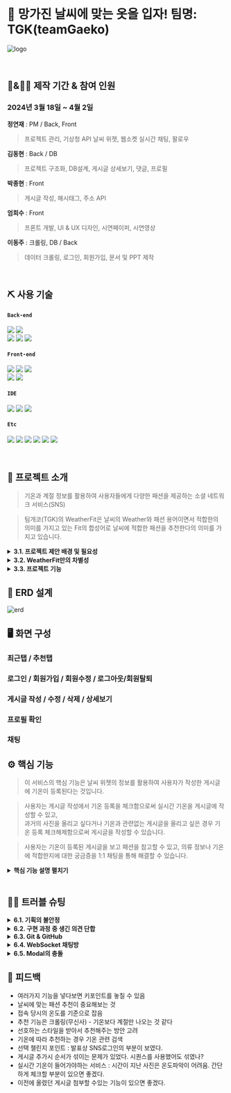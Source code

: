 # 📎 망가진 날씨에 맞는 옷을 입자! 팀명: TGK(teamGaeko)
![logo](https://github.com/2024-SMHRD-KDT-BigData-23/WeatherFit/assets/76952340/11ed9899-7b2c-434c-b5d9-e954ca9f09e6)

</br>

## 📅&👨‍👩 제작 기간 & 참여 인원

### 2024년 3월 18일 ~ 4월 2일  

 **정연재** : PM / Back, Front   
> 프로젝트 관리, 기상청 API 날씨 위젯, 웹소켓 실시간 채팅, 팔로우   

 **김동현** : Back / DB   
> 프로젝트 구조화, DB설계, 게시글 상세보기, 댓글, 프로필   

 **박종현** : Front   
> 게시글 작성, 해시태그, 주소 API   

 **엄희수** : Front   
> 프론트 개발, UI & UX 디자인, 시연페이퍼, 시연영상   

 **이동주** : 크롤링, DB / Back   
> 데이터 크롤링, 로그인, 회원가입, 문서 및 PPT 제작   

</br>

## ⛏ 사용 기술
#### `Back-end`
<img src="https://img.shields.io/badge/Java-007396?style=for-the-badge&logo=java&logoColor=white"/> <img src="https://img.shields.io/badge/JSP,Servlet-20232a.svg?style=for-the-badge&logo=jsp&logoColor=61DAFB" />   
<img src="https://img.shields.io/badge/apachemaven-C71A36.svg?style=for-the-badge&logo=apachemaven&logoColor=#C71A36" />
<img src="https://img.shields.io/badge/MySQL-4479A1?style=for-the-badge&logo=MySQL&logoColor=white"/>
<img src="https://img.shields.io/badge/Apache Tomcat 9.0-D22128?style=for-the-badge&logo=Apache Tomcat&logoColor=white"/>

#### `Front-end`
<img src="https://img.shields.io/badge/HTML-E34F26?style=for-the-badge&logo=html5&logoColor=white"> <img src="https://img.shields.io/badge/javascript-F7DF1E?style=for-the-badge&logo=javascript&logoColor=black"> <img src="https://img.shields.io/badge/CSS-1572B6?style=for-the-badge&logo=css3&logoColor=white">   
<img src="https://img.shields.io/badge/BootStrap-7952B3?style=for-the-badge&logo=BootStrap&logoColor=white"/> <img src="https://img.shields.io/badge/jquery-0769AD?style=for-the-badge&logo=jquery&logoColor=#0769AD"/>

#### `IDE`
<img src="https://img.shields.io/badge/Eclipse-2C2255?style=for-the-badge&logo=Eclipse&logoColor=white"/> <img src="https://img.shields.io/badge/VSCode-007ACC?style=for-the-badge&logo=VisualStudioCode&logoColor=white"/> <img src="https://img.shields.io/badge/Jupyter-F37626?style=for-the-badge&logo=Jupyter&logoColor=white"/>

#### `Etc`
<img src="https://img.shields.io/badge/Python-3776AB?style=for-the-badge&logo=Python&logoColor=white"/> <img src="https://img.shields.io/badge/Git-F05032?style=for-the-badge&logo=Git&logoColor=white"/> <img src="https://img.shields.io/badge/GitHub-181717?style=for-the-badge&logo=GitHub&logoColor=white"/> <img src="https://img.shields.io/badge/Figma-F24E1E?style=for-the-badge&logo=Figma&logoColor=white"/> <img src="https://img.shields.io/badge/notion-000000?style=for-the-badge&logo=notion&logoColor=#000000"/> <img src="https://img.shields.io/badge/AQuery-20232a.svg?style=for-the-badge&logo=aquery&logoColor=61DAFB" />

</br>

## 👀 프로젝트 소개
> 기온과 계절 정보를 활용하여 사용자들에게 다양한 패션을 제공하는 소셜 네트워크 서비스(SNS)

> 팀개코(TGK)의 WeatherFit은 날씨의 Weather와 패션 용어이면서 적합한의 의미를 가지고 있는 Fit의 합성어로 날씨에 적합한 패션을 추천한다의 의미를 가지고 있습니다.   

<details>
<summary><b>3.1. 프로젝트 제안 배경 및 필요성</b></summary>

<div markdown="1">

### 1. 소셜 네트워크 서비스 (SNS) 이용 증가
![image](https://github.com/2024-SMHRD-KDT-BigData-23/WeatherFit/assets/76952340/b37ad1e2-0a3c-4e71-b456-a16c81f2ca44)   
출처-정보통신정책연구원

### 2. 패션에 대한 사람들의 관심 증가
![image](https://github.com/2024-SMHRD-KDT-BigData-23/WeatherFit/assets/76952340/70890c65-fd1d-49b8-9036-1528b0e4d3ea)   
출처-한국패션소비시장

### 3. 매일 변화하는 날씨에 따른 적절한 옷 선택의 어려움
![image](https://github.com/2024-SMHRD-KDT-BigData-23/WeatherFit/assets/76952340/a35fc8d6-fb39-46d6-8bae-255c7137e361)   

</div>
</details>

<details>
<summary><b>3.2. WeatherFit만의 차별성</b></summary>

<div markdown="1">

### :pushpin: 기상청 날씨 API를 활용하여 사용자 위치에 따른 기온을 게시글에 등록하여 사용자들끼리 날씨에 적당한 패션 코디를 주고 받을 수 있음!
![image](https://github.com/2024-SMHRD-KDT-BigData-23/WeatherFit/assets/76952340/27797602-925a-4873-b209-e059151c04b4)

### :pushpin: 패션을 잘 모르는 사람들도 참고할 수 있도록 무신사 패션 코디 사진을 계절별로 분류하여 추천 게시글을 제공함!
![image](https://github.com/2024-SMHRD-KDT-BigData-23/WeatherFit/assets/76952340/3553dfa0-feae-4b67-903d-c4f252cdcfc0)

</div>
</details>

<details>
<summary><b>3.3. 프로젝트 기능</b></summary>

<div markdown="1">

### :pushpin: 로그인, 로그아웃, 회원가입, 정보수정, 회원탈퇴
- 기본적인 기능
- 다음 주소 API 사용
### :pushpin: 날씨 위젯
- Geolocation API를 사용해 사용자 현재 위치 가져오기
- 기상청 단기예보 API를 사용해 사용자 위치에 맞는 날씨 정보를 가져옴
### :pushpin: 게시글 작성, 수정, 삭제
- 이미지 첨부 시 이미지 미리보기
- 기온 등록 체크박스를 통해 게시글에 현재 날씨 정보를 등록할건지에 대해 판별
### :pushpin: 사용자 게시글 확인
- 등록한 기온 표기
### :pushpin: 게시글 상세보기
- 게시글 작성자와의 채팅방 생성
- 댓글 작성
### :pushpin: 무신사 코디 사진 추천
- 파이썬 Requests, Selenium을 사용한 크롤링
- 태그의 계절 정보를 활용해 분류
### :pushpin: 채팅
- 사용자 아이디 입력을 통해 채팅방 생성 후 실시간 채팅 가능
### :pushpin: 사용자 프로필
- 프로필 이미지, 닉네임, 소개글 작성
- 사용자별 작성한 게시글 확인

</div>
</details>

## 📌 ERD 설계
![erd](https://github.com/2024-SMHRD-KDT-BigData-23/WeatherFit/assets/76952340/9df41d90-74df-4a79-860f-afb713b7419a)   

## 🖥 화면 구성   

### 최근탭 / 추천탭   

### 로그인 / 회원가입 / 회원수정 / 로그아웃/회원탈퇴   

### 게시글 작성 / 수정 / 삭제 / 상세보기   

### 프로필 확인   

### 채팅   

## ⚙ 핵심 기능

> 이 서비스의 핵심 기능은 날씨 위젯의 정보를 활용하여 사용자가 작성한 게시글에 기온이 등록된다는 것입니다.   

> 사용자는 게시글 작성에서 기온 등록을 체크함으로써 실시간 기온을 게시글에 작성할 수 있고,   
> 과거의 사진을 올리고 싶다거나 기온과 관련없는 게시글을 올리고 싶은 경우 기온 등록 체크해제함으로써 게시글을 작성할 수 있습니다.   

> 사용자는 기온이 등록된 게시글을 보고 패션을 참고할 수 있고, 의류 정보나 기온에 적합한지에 대한 궁금증을 1:1 채팅을 통해 해결할 수 있습니다.

<details>
<summary><b>핵심 기능 설명 펼치기</b></summary>
<div markdown="1">

### 📌 전체 흐름
![image](https://github.com/2024-SMHRD-KDT-BigData-23/WeatherFit/assets/76952340/0bf7f35c-2122-4ed1-b41b-c9f45c07024e)

### 📌 사용자 요청
![image](https://github.com/2024-SMHRD-KDT-BigData-23/WeatherFit/assets/76952340/b8851469-20c3-4a45-b4bd-ab19e6e7fafa)

- **요청이 들어온 URL을 확인** :pushpin: [코드 확인]
- ![image](https://github.com/2024-SMHRD-KDT-BigData-23/WeatherFit/assets/109597157/ddb65b5f-7698-4d60-a72a-6646a02e860b)

  -  모든 URL이 끝나는 부분을 .do 와 .ajax로 통합하여 각 URL들이 어떤 기능들을 원하는지 분류하고,
  - Controller를 통해서만 접근할 수 있도록 설계. 다른 방법으로 접근하게 되면 에러를 띄움

- **Axios 비동기 요청** :pushpin: [코드 확인]()
  - ![image](https://github.com/2024-SMHRD-KDT-BigData-23/WeatherFit/assets/109597157/28a3c416-1c4d-4401-b095-3600e8567580)
  - 접속 URL판별이후 요청을 command개체로 보내 처리

### 📌 Controller

![](https://zuminternet.github.io/images/portal/post/2019-04-22-ZUM-Pilot-integer/flow_controller.png)

- **요청 처리** :pushpin: [코드 확인](https://github.com/2023-SMHRD-KDT-IOT-4/Repo/blob/94e1b3a93c48cc3fdb51d4468de151930705faa6/Middle_project12/src/main/webapp/WEB-INF/views/BoardContent.jsp#L20)
  - Controller에서는 요청을 화면단에서 넘어온 요청을 받고, Service 계층에 로직 처리를 위임합니다.

- **결과 응답** :pushpin: [코드 확인]()
  - Service 계층에서 넘어온 로직 처리 결과(메세지)를 화면단에 응답해줍니다.

### 📌 Service

![](https://zuminternet.github.io/images/portal/post/2019-04-22-ZUM-Pilot-integer/flow_service1.png)

- **Http 프로토콜 추가 및 trim()** :pushpin: [코드 확인]()
  - 사용자가 URL 입력 시 Http 프로토콜을 생략하거나 공백을 넣은 경우,  
  올바른 URL이 될 수 있도록 Http 프로토콜을 추가해주고, 공백을 제거해줍니다.

- **URL 접속 확인** :pushpin: [코드 확인]()
  - 화면단에서 모양새만 확인한 URL이 실제 리소스로 연결되는지 HttpUrlConnection으로 테스트합니다.
  - 이 때, 빠른 응답을 위해 Request Method를 GET이 아닌 HEAD를 사용했습니다.
  - (HEAD 메소드는 GET 메소드의 응답 결과의 Body는 가져오지 않고, Header만 확인하기 때문에 GET 메소드에 비해 응답속도가 빠릅니다.)

  ![](https://zuminternet.github.io/images/portal/post/2019-04-22-ZUM-Pilot-integer/flow_service2.png)

- **Jsoup 이미지, 제목 파싱** :pushpin: [코드 확인]()
  - URL 접속 확인결과 유효하면 Jsoup을 사용해서 입력된 URL의 이미지와 제목을 파싱합니다.
  - 이미지는 Open Graphic Tag를 우선적으로 파싱하고, 없을 경우 첫 번째 이미지와 제목을 파싱합니다.
  - 컨텐츠에 이미지가 없을 경우, 미리 설정해둔 기본 이미지를 사용하고, 제목이 없을 경우 생략합니다.


### 📌 Repository

![](https://zuminternet.github.io/images/portal/post/2019-04-22-ZUM-Pilot-integer/flow_repo.png)

- **컨텐츠 저장** :pushpin: [코드 확인]()
  - URL 유효성 체크와 이미지, 제목 파싱이 끝난 컨텐츠는 DB에 저장합니다.
  - 저장된 컨텐츠는 다시 Repository - Service - Controller를 거쳐 화면단에 송출됩니다.

</div>
</details>

</br>

## 🤾‍♂️ 트러블 슈팅

<details>
<summary><b>6.1. 기획의 불안정</b></summary>   
<div markdown="1">
    
- 처음에는 날씨 API를 활용해 날씨의 변화에 맞춰 사용자마다 코디를 실시간으로 추천해주는 서비스를 기획했기에 tb_fashion, tb_weather 테이블 두개를 설계했습니다.

![image](https://github.com/2024-SMHRD-KDT-BigData-23/WeatherFit/assets/76952340/2b76f9aa-cb10-4ff3-89dc-49aac339a149)
  
- 하지만, 저희의 기술적인 한계로 인해 tb_fashion, tb_weather 테이블 대신 tb_crawling 테이블을 만들어 크롤링한 데이터를 계절별로만 나누어 추천했습니다.
  
![image](https://github.com/2024-SMHRD-KDT-BigData-23/WeatherFit/assets/76952340/7f4b18fb-f2e5-4724-ba62-6f950b5b07b8)

</div>
</details>

<details>
<summary><b>6.2. 구현 과정 중 생긴 의견 단합</b></summary>   
<div markdown="1">
    
- 구현 단계로 들어서기 전 피그마로 전체적인 UI/UX를 구성하였습니다.
   
![image](https://github.com/2024-SMHRD-KDT-BigData-23/WeatherFit/assets/76952340/b01f87b2-fe21-4119-980a-f3b569ecb2b6)

- 하지만, 구현 단계로 들어서서 피그마로 구성한 UI/UX에서 세밀한 부분은 사용자의 편의성에 맞추어 바꿔야 할 필요가 있었기 때문에 짧은 기간 동안 빠른 의견 전달을 위해 그림판, 노트 등의 시각화하는 방법으로 회의를 진행하였습니다.

![image](https://github.com/2024-SMHRD-KDT-BigData-23/WeatherFit/assets/76952340/9d44c9df-2a3a-48a5-a200-0bdb45e133e2)

</div>
</details>

<details>
<summary><b>6.3. Git & GitHub</b></summary>   
<div markdown="1">
    
- 처음 배워서 사용해보는 Git이었기에 프로젝트 기간 초반에 Git을 사용해보면서 공부하는 것에 시간을 많이 사용했습니다.   

- 심지어 팀 한명의 파일이 전부 날아가는 사태도 일어났습니다.   

![image](https://github.com/2024-SMHRD-KDT-BigData-23/WeatherFit/assets/76952340/10db11c4-3682-4e7d-bd58-ef58961ffd9a)

- GitHub Desktop을 이용해 Git을 UI로 보여주는 소프트웨어를 사용했고, 매일 팀원과 시간을 맞추어 Git push & pull을 하여 충돌을 방지했습니다.   

![image](https://github.com/2024-SMHRD-KDT-BigData-23/WeatherFit/assets/76952340/1153595b-86ca-4719-8135-ceeeb4539edc)

</div>
</details>

<details>
<summary><b>6.4. WebSocket 채팅방</b></summary>   
<div markdown="1">
    
- 1:1 실시간 채팅을 위해 WebSocket을 구현하는 도중 채팅방을 통해 사용자 2명을 이어주는 것에 대해 어려움이 있었습니다.

- @ServerEndpoint 어노테이션을 사용해 사용자가 속해있는 roomIdx를 이어줌으로써 채팅기능을 해결하였습니다.

![image](https://github.com/2024-SMHRD-KDT-BigData-23/WeatherFit/assets/76952340/a65509cb-aecd-46db-b48d-2248b7668b8e)

</div>
</details>

<details>
<summary><b>6.5. Modal의 충돌</b></summary>
<div markdown="1">
  
- 프로젝트에 한 페이지 안에서 여러 모달을 사용해야만 했습니다.

- HTML5의 모달을 구현하여 모달마다 showModal(), removeModal() 함수를 호출해주어야 했지만, showModal(), removeModal() 함수를 호출할 때 다른 js 코드들이 작동하지 않는 문제가 발생했습니다.

![image](https://github.com/2024-SMHRD-KDT-BigData-23/WeatherFit/assets/76952340/0ddf8321-002c-4e93-b165-363ca1b853b9)

- 부트스트랩의 data-bs-toggle, data-bs-target 속성을 사용해 모달의 충돌이 일어나는 것을 방지할 수 있었고, 유지보수하기에도 용이해 부트스트랩을 공부하여 해결하였습니다.

![image](https://github.com/2024-SMHRD-KDT-BigData-23/WeatherFit/assets/76952340/4ba78611-865e-41cc-bd2d-871fad0c61bc)

</div>
</details>

## 📌 피드백

- 여러가지 기능을 넣다보면 키포인트를 놓칠 수 있음
- 날씨에 맞는 패션 추천이 중요해보는 것
- 접속 당시의 온도를 기준으로 잡음
- 추천 기능은 크롤링(무신사) - 기온보다 계절만 나오는 것 같다
- 선호하는 스타일을 받아서 추천해주는 방안 고려
- 기온에 따라 추천하는 경우 기온 관련 검색
- 선택 챌린지 포인트 : 발표상 SNS로그인의 부분이 보였다.
- 게시글 추가시 순서가 섞이는 문제가 있었다. 시퀀스를 사용했어도 섞였나?
- 실시간 기온이 들어가야하는 서비스 : 시간이 지난 사진은 온도파악이 어려움. 간단하게 체크할 부분이 있으면 좋겠다.
- 이전에 올렸던 게시글 첨부할 수있는 기능이 있으면 좋겠다.

